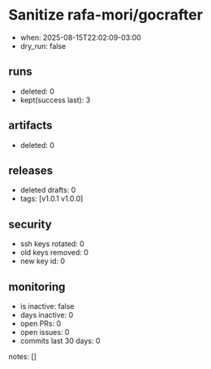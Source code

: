 # Sanitize rafa-mori/gocrafter
- when: 2025-08-15T22:02:09-03:00
- dry_run: false

## runs
- deleted: 0
- kept(success last): 3

## artifacts
- deleted: 0

## releases
- deleted drafts: 0
- tags: [v1.0.1 v1.0.0]

## security
- ssh keys rotated: 0
- old keys removed: 0
- new key id: 0

## monitoring
- is inactive: false
- days inactive: 0
- open PRs: 0
- open issues: 0
- commits last 30 days: 0

notes:
[]
